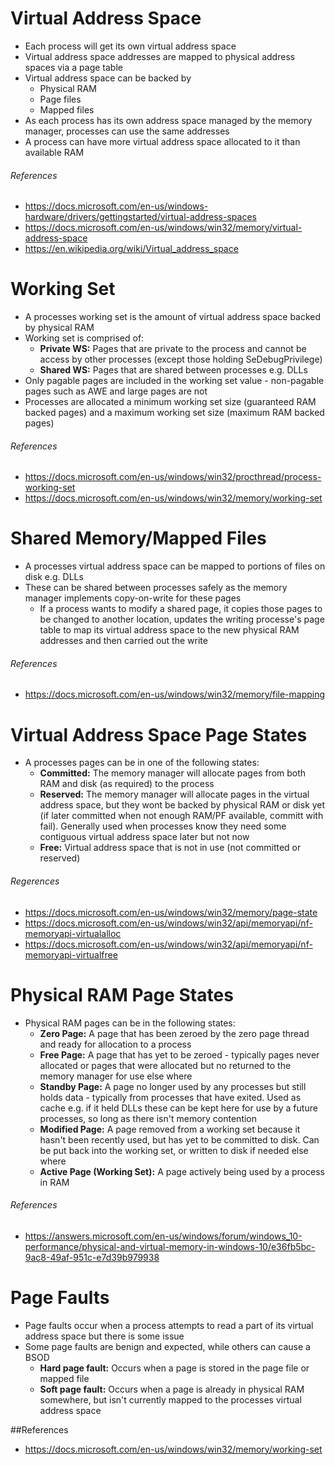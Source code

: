 # Virtual Address Space
* Each process will get its own virtual address space
* Virtual address space addresses are mapped to physical address spaces via a page table
* Virtual address space can be backed by
  * Physical RAM
  * Page files
  * Mapped files
* As each process has its own address space managed by the memory manager, processes can use the same addresses
* A process can have more virtual address space allocated to it than available RAM

###### References
* https://docs.microsoft.com/en-us/windows-hardware/drivers/gettingstarted/virtual-address-spaces
* https://docs.microsoft.com/en-us/windows/win32/memory/virtual-address-space
* https://en.wikipedia.org/wiki/Virtual_address_space

# Working Set
* A processes working set is the amount of virtual address space backed by physical RAM
* Working set is comprised of:
  * **Private WS:** Pages that are private to the process and cannot be access by other processes (except those holding SeDebugPrivilege)
  * **Shared WS:** Pages that are shared between processes e.g. DLLs
* Only pagable pages are included in the working set value - non-pagable pages such as AWE and large pages are not
* Processes are allocated a minimum working set size (guaranteed RAM backed pages) and a maximum working set size (maximum RAM backed pages)

###### References
* https://docs.microsoft.com/en-us/windows/win32/procthread/process-working-set
* https://docs.microsoft.com/en-us/windows/win32/memory/working-set

# Shared Memory/Mapped Files
* A processes virtual address space can be mapped to portions of files on disk e.g. DLLs
* These can be shared between processes safely as the memory manager implements copy-on-write for these pages
  * If a process wants to modify a shared page, it copies those pages to be changed to another location, updates the writing processe's page table to map its virtual address space to the new physical RAM addresses and then carried out the write

###### References
* https://docs.microsoft.com/en-us/windows/win32/memory/file-mapping


# Virtual Address Space Page States
* A processes pages can be in one of the following states:
  * **Committed:** The memory manager will allocate pages from both RAM and disk (as required) to the process
  * **Reserved:** The memory manager will allocate pages in the virtual address space, but they wont be backed by physical RAM or disk yet (if later committed when not enough RAM/PF available, committ with fail). Generally used when processes know they need some contiguous virtual address space later but not now
  * **Free:** Virtual address space that is not in use (not committed or reserved)

###### Regerences
* https://docs.microsoft.com/en-us/windows/win32/memory/page-state
* https://docs.microsoft.com/en-us/windows/win32/api/memoryapi/nf-memoryapi-virtualalloc
* https://docs.microsoft.com/en-us/windows/win32/api/memoryapi/nf-memoryapi-virtualfree

# Physical RAM Page States
* Physical RAM pages can be in the following states:
  * **Zero Page:** A page that has been zeroed by the zero page thread and ready for allocation to a process
  * **Free Page:** A page that has yet to be zeroed - typically pages never allocated or pages that were allocated but no returned to the memory manager for use else where
  * **Standby Page:** A page no longer used by any processes but still holds data - typically from processes that have exited. Used as cache e.g. if it held DLLs these can be kept here for use by a future processes, so long as there isn't memory contention
  * **Modified Page:** A page removed from a working set because it hasn't been recently used, but has yet to be committed to disk. Can be put back into the working set, or written to disk if needed else where
  * **Active Page (Working Set):** A page actively being used by a process in RAM
  
###### References
* https://answers.microsoft.com/en-us/windows/forum/windows_10-performance/physical-and-virtual-memory-in-windows-10/e36fb5bc-9ac8-49af-951c-e7d39b979938

# Page Faults
* Page faults occur when a process attempts to read a part of its virtual address space but there is some issue
* Some page faults are benign and expected, while others can cause a BSOD
  * **Hard page fault:** Occurs when a page is stored in the page file or mapped file
  * **Soft page fault:** Occurs when a page is already in physical RAM somewhere, but isn't currently mapped to the processes virtual address space
  
##References
* https://docs.microsoft.com/en-us/windows/win32/memory/working-set



